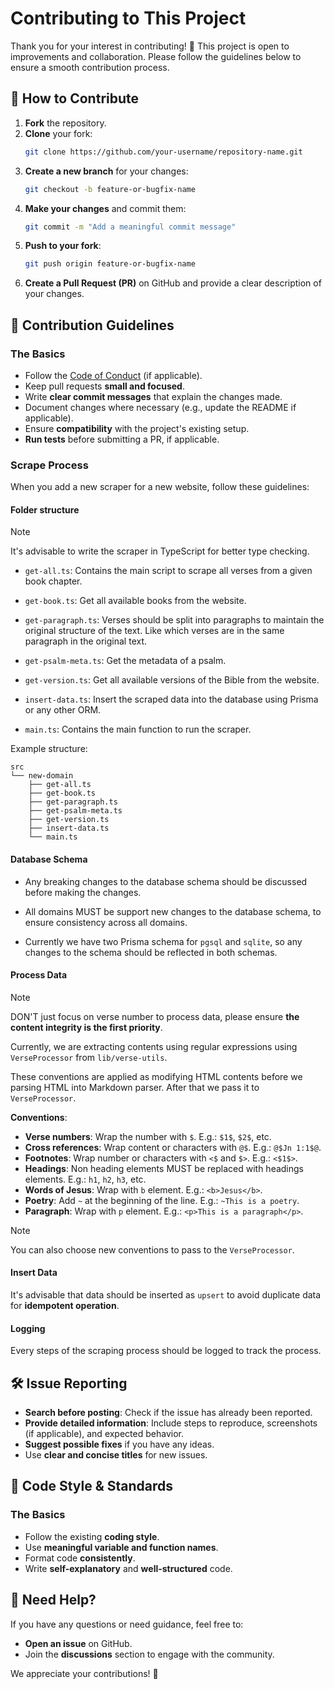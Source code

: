 # Contributing to This Project

Thank you for your interest in contributing! 🎉 This project is open to improvements and collaboration. Please follow the guidelines below to ensure a smooth contribution process.

## 🚀 How to Contribute

1. **Fork** the repository.
2. **Clone** your fork:
   ```sh
   git clone https://github.com/your-username/repository-name.git
   ```
3. **Create a new branch** for your changes:
   ```sh
   git checkout -b feature-or-bugfix-name
   ```
4. **Make your changes** and commit them:
   ```sh
   git commit -m "Add a meaningful commit message"
   ```
5. **Push to your fork**:
   ```sh
   git push origin feature-or-bugfix-name
   ```
6. **Create a Pull Request (PR)** on GitHub and provide a clear description of your changes.

## 📌 Contribution Guidelines

### The Basics

- Follow the [Code of Conduct](CODE_OF_CONDUCT.md) (if applicable).
- Keep pull requests **small and focused**.
- Write **clear commit messages** that explain the changes made.
- Document changes where necessary (e.g., update the README if applicable).
- Ensure **compatibility** with the project's existing setup.
- **Run tests** before submitting a PR, if applicable.

### Scrape Process

When you add a new scraper for a new website, follow these guidelines:

#### Folder structure

> [!NOTE]
> It's advisable to write the scraper in TypeScript for better type checking.

- `get-all.ts`: Contains the main script to scrape all verses from a given book
  chapter.

- `get-book.ts`: Get all available books from the website.

- `get-paragraph.ts`: Verses should be split into paragraphs to maintain the original
  structure of the text. Like which verses are in the same paragraph in the
  original text.

- `get-psalm-meta.ts`: Get the metadata of a psalm.

- `get-version.ts`: Get all available versions of the Bible from the website.

- `insert-data.ts`: Insert the scraped data into the database using Prisma or any
  other ORM.

- `main.ts`: Contains the main function to run the scraper.

Example structure:

```
src
└── new-domain
    ├── get-all.ts
    ├── get-book.ts
    ├── get-paragraph.ts
    ├── get-psalm-meta.ts
    ├── get-version.ts
    ├── insert-data.ts
    └── main.ts
```

#### Database Schema

- Any breaking changes to the database schema should be discussed before making
  the changes.

- All domains MUST be support new changes to the database schema, to ensure
  consistency across all domains.

- Currently we have two Prisma schema for `pgsql` and `sqlite`, so any changes
  to the schema should be reflected in both schemas.

#### Process Data

> [!NOTE]
> DON'T just focus on verse number to process data, please ensure **the content
> integrity is the first priority**.

Currently, we are extracting contents using regular expressions using
`VerseProcessor` from `lib/verse-utils`.

These conventions are applied as modifying HTML contents before we parsing HTML
into Markdown parser. After that we pass it to `VerseProcessor`.

**Conventions**:

- **Verse numbers**: Wrap the number with `$`. E.g.: `$1$`, `$2$`, etc.
- **Cross references**: Wrap content or characters with `@$`. E.g.: `@$Jn
1:1$@`.
- **Footnotes**: Wrap number or characters with `<$` and `$>`. E.g.: `<$1$>`.
- **Headings**: Non heading elements MUST be replaced with headings elements.
  E.g.: `h1`, `h2`, `h3`, etc.
- **Words of Jesus**: Wrap with `b` element. E.g.: `<b>Jesus</b>`.
- **Poetry**: Add `~` at the beginning of the line. E.g.: `~This is a poetry`.
- **Paragraph**: Wrap with `p` element. E.g.: `<p>This is a paragraph</p>`.

> [!NOTE]
> You can also choose new conventions to pass to the `VerseProcessor`.

#### Insert Data

It's advisable that data should be inserted as `upsert` to avoid duplicate data
for **idempotent operation**.

#### Logging

Every steps of the scraping process should be logged to track the process.

## 🛠 Issue Reporting

- **Search before posting**: Check if the issue has already been reported.
- **Provide detailed information**: Include steps to reproduce, screenshots (if applicable), and expected behavior.
- **Suggest possible fixes** if you have any ideas.
- Use **clear and concise titles** for new issues.

## 📝 Code Style & Standards

### The Basics

- Follow the existing **coding style**.
- Use **meaningful variable and function names**.
- Format code **consistently**.
- Write **self-explanatory** and **well-structured** code.

## 💬 Need Help?

If you have any questions or need guidance, feel free to:

- **Open an issue** on GitHub.
- Join the **discussions** section to engage with the community.

We appreciate your contributions! 🎉
